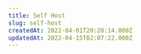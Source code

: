 ```yaml
---
title: Self Host
slug: self-host
createdAt: 2022-04-01T20:28:14.000Z
updatedAt: 2022-04-15T02:07:22.000Z
---
```


